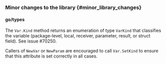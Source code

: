 ### Minor changes to the library {#minor_library_changes}

#### go/types

The `Var.Kind` method returns an enumeration of type `VarKind` that
classifies the variable (package-level, local, receiver, parameter,
result, or struct field). See issue #70250.

Callers of `NewVar` or `NewParam` are encouraged to call `Var.SetKind`
to ensure that this attribute is set correctly in all cases.
